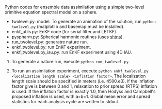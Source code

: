 Python codes for ensemble data assimilation using a simple
two-level primitive equation spectral model on a sphere.


* twolevel.py:  model. To generate an animation of the solution, run ``python twolevel.py`` (matplotlib and basemap must be installed).
* enkf_utils.py: EnKF code (for serial filter and LETKF).
* pyspharm.py: Spherical harmonic routines (uses [shtns](https://bitbucket.org/nschaeff/shtns)).
* run_twolevel.py: generatre nature run.
* enkf_twolevel.py: run EnKF experiment.
* enkf_twolevel.py_iau.py: run EnKF experiment using 4D IAU.

1) To generate a nature run, execute ``python run_twolevel.py``.

2) To run an assimilation experiment, execute ``python enkf_twolevel.py <localization length scale> <inflation factor>``.
The localization length scale should be specified in meters (i.e. 4500.e3).  If the inflation factor give is between
0 and 1, relaxation to prior spread (RTPS) inflation is used.  If the inflation factor is exactly 1.0, then Hodyss
and Campbell's proposed inflation is used, with a=b=1. Global mean error and spread statistics for each analysis cycle
are written to stdout.

